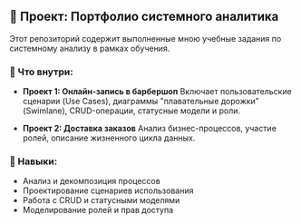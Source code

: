 ## 📂 Проект: Портфолио системного аналитика

Этот репозиторий содержит выполненные мною учебные задания по системному анализу в рамках обучения.

### 📌 Что внутри:

* **Проект 1: Онлайн-запись в барбершоп**
  Включает пользовательские сценарии (Use Cases), диаграммы "плавательные дорожки" (Swimlane), CRUD-операции, статусные модели и роли.

* **Проект 2: Доставка заказов**
  Анализ бизнес-процессов, участие ролей, описание жизненного цикла данных.


### 🌟 Навыки:

* Анализ и декомпозиция процессов
* Проектирование сценариев использования
* Работа с CRUD и статусными моделями
* Моделирование ролей и прав доступа
